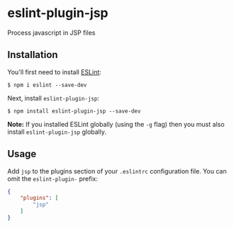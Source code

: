 # eslint-plugin-jsp

Process javascript in JSP files

## Installation

You'll first need to install [ESLint](http://eslint.org):

```
$ npm i eslint --save-dev
```

Next, install `eslint-plugin-jsp`:

```
$ npm install eslint-plugin-jsp --save-dev
```

**Note:** If you installed ESLint globally (using the `-g` flag) then you must also install `eslint-plugin-jsp` globally.

## Usage

Add `jsp` to the plugins section of your `.eslintrc` configuration file. You can omit the `eslint-plugin-` prefix:

```json
{
    "plugins": [
        "jsp"
    ]
}
```





